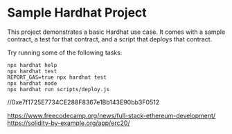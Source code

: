 # Sample Hardhat Project

This project demonstrates a basic Hardhat use case. It comes with a sample contract, a test for that contract, and a script that deploys that contract.

Try running some of the following tasks:

```shell
npx hardhat help
npx hardhat test
REPORT_GAS=true npx hardhat test
npx hardhat node
npx hardhat run scripts/deploy.js
```
//0xe7f1725E7734CE288F8367e1Bb143E90bb3F0512

https://www.freecodecamp.org/news/full-stack-ethereum-development/
https://solidity-by-example.org/app/erc20/